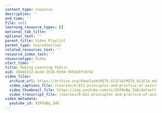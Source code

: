 ```yaml
---
content_type: resource
description: ''
end_time: ''
file: null
learning_resource_types: []
optional_tab_title: ''
optional_text: ''
parent_title: Video Playlist
parent_type: CourseSection
related_resources_text: ''
resource_index_text: ''
resourcetype: Video
start_time: ''
title: Making Learning Public
uid: 10445132-0cdd-3530-0394-3951b9fc0742
video_files:
  archive_url: https://archive.org/download/MIT6.811F14/MIT6_811F14_making_learning_public_300k.mp4
  video_captions_file: /courses/6-811-principles-and-practice-of-assistive-technology-fall-2014/5378c778d9ff5902adf0010950c2bba0_0IF8oBg_Zd8.vtt
  video_thumbnail_file: https://img.youtube.com/vi/0IF8oBg_Zd8/default.jpg
  video_transcript_file: /courses/6-811-principles-and-practice-of-assistive-technology-fall-2014/a044d079498e79b34160d00066ae73ca_0IF8oBg_Zd8.pdf
video_metadata:
  youtube_id: 0IF8oBg_Zd8
---
```

